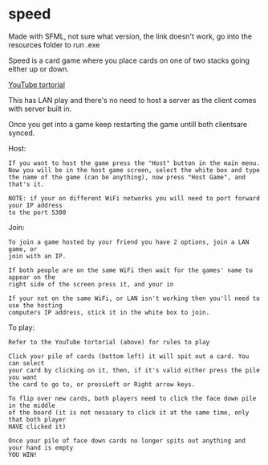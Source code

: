 # speed

Made with SFML, not sure what version, the link doesn't work, go into the resources folder to run .exe

Speed is a card game where you place cards on one of two stacks going either up or down.

[YouTube tortorial](https://www.youtube.com/watch?v=KDsd6MG3t4w)

This has LAN play and there's no need to host a server as the client comes with server built in.

Once you get into a game keep restarting the game untill both clientsare synced.

Host:
        
    If you want to host the game press the "Host" button in the main menu.
    Now you will be in the host game screen, select the white box and type
    the name of the game (can be anything), now press "Host Game", and that's it.
    
    NOTE: if your on different WiFi networks you will need to port forward your IP address
    to the port 5300
    
Join:
    
    To join a game hosted by your friend you have 2 options, join a LAN game, or 
    join with an IP.
    
    If both people are on the same WiFi then wait for the games' name to appear on the
    right side of the screen press it, and your in
    
    If your not on the same WiFi, or LAN isn't working then you'll need to use the hosting
    computers IP address, stick it in the white box to join.
    
To play:

    Refer to the YouTube tortorial (above) for rules to play
    
    Click your pile of cards (bottom left) it will spit out a card. You can select
    your card by clicking on it, then, if it's valid either press the pile you want
    the card to go to, or pressLeft or Right arrow keys.
    
    To flip over new cards, both players need to click the face down pile in the middle
    of the board (it is not nesasary to click it at the same time, only that both player
    HAVE clicked it)
    
    Once your pile of face down cards no longer spits out anything and your hand is empty
    YOU WIN!
